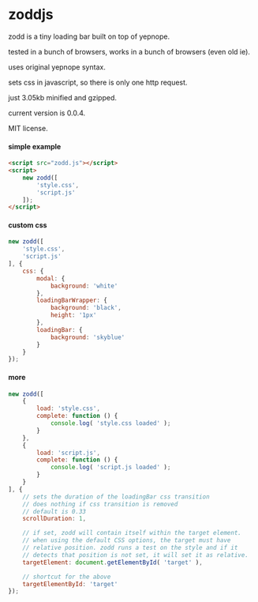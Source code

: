 zoddjs
======

zodd is a tiny loading bar built on top of yepnope.

tested in a bunch of browsers, works in a bunch of browsers (even old ie).

uses original yepnope syntax.

sets css in javascript, so there is only one http request.

just 3.05kb minified and gzipped.

current version is 0.0.4.

MIT license.

#### simple example
```html
<script src="zodd.js"></script>
<script>
	new zodd([
		'style.css',
		'script.js'
	]);
</script>
```

#### custom css
```javascript
new zodd([
	'style.css',
	'script.js'
], {
	css: {
		modal: {
			background: 'white'
		},
		loadingBarWrapper: {
			background: 'black',
			height: '1px'
		},
		loadingBar: {
			background: 'skyblue'
		}
	}
});
```

#### more
```javascript
new zodd([
	{
		load: 'style.css',
		complete: function () {
			console.log( 'style.css loaded' );
		}
	},
	{
		load: 'script.js',
		complete: function () {
			console.log( 'script.js loaded' );
		}
	}
], {
	// sets the duration of the loadingBar css transition
	// does nothing if css transition is removed
	// default is 0.33
	scrollDuration: 1,

	// if set, zodd will contain itself within the target element.
	// when using the default CSS options, the target must have
	// relative position. zodd runs a test on the style and if it
	// detects that position is not set, it will set it as relative.
	targetElement: document.getElementById( 'target' ),

	// shortcut for the above
	targetElementById: 'target'
});
```
